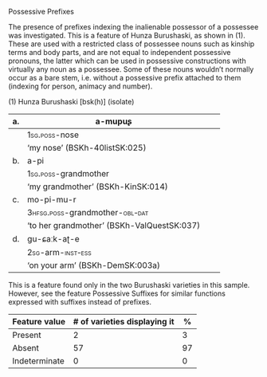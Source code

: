 Possessive Prefixes

The presence of prefixes indexing the inalienable possessor of a
possessee was investigated. This is a feature of Hunza Burushaski, as
shown in (1). These are used with a restricted class of possessee nouns
such as kinship terms and body parts, and are not equal to independent
possessive pronouns, the latter which can be used in possessive
constructions with virtually any noun as a possessee. Some of these
nouns wouldn’t normally occur as a bare stem, i.e. without a possessive
prefix attached to them (indexing for person, animacy and number).

(1) <span id="_Ref12281344" class="anchor"></span>Hunza Burushaski
    \[bsk(h)\] (isolate)

| a.  | a-mupuʂ                                                                                                                    |     |     |
|-----|----------------------------------------------------------------------------------------------------------------------------|-----|-----|
|     | <span style="font-variant:small-caps;">1sg.poss</span>-nose                                                                |     |     |
|     | ‘my nose’ (BSKh-40listSK:025)                                                                                              |
| b.  | a-pi                                                                                                                       |     |     |
|     | <span style="font-variant:small-caps;">1sg.poss</span>-grandmother                                                         |     |     |
|     | ‘my grandmother’ (BSKh-KinSK:014)                                                                                          |
| c.  | mo-pi-mu-r                                                                                                                 |     |     |
|     | <span style="font-variant:small-caps;">3hfsg.poss</span>-grandmother-<span style="font-variant:small-caps;">obl-dat</span> |     |     |
|     | ‘to her grandmother’ (BSKh-ValQuestSK:037)                                                                                 |
| d.  | gu-ɕaːk-aʈ-e                                                                                                               |     |     |
|     | <span style="font-variant:small-caps;">2sg</span>-arm-<span style="font-variant:small-caps;">inst-ess</span>               |     |     |
|     | ‘on your arm’ (BSKh-DemSK:003a)                                                                                            |

This is a feature found only in the two Burushaski varieties in this
sample. However, see the feature Possessive Suffixes for similar
functions expressed with suffixes instead of prefixes.

| Feature value | \# of varieties displaying it | %   |
|---------------|-------------------------------|-----|
| Present       | 2                             | 3   |
| Absent        | 57                            | 97  |
| Indeterminate | 0                             | 0   |



